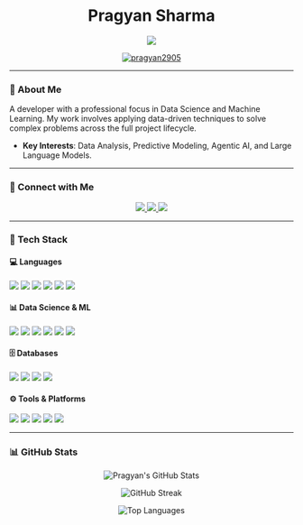 <!-- README.md -->

<h1 align="center">Pragyan Sharma</h1>

<p align="center">
  <img src="https://readme-typing-svg.demolab.com/?lines=I+can+debate+and+I+code+sometimes!;Exploring+Agentic+AI+and+LLMs.;Building+Data+Science+Solutions.&font=Fira%20Code&center=true&width=450&height=45&color=58A6FF&vCenter=true&pause=1000" />
</p>

<p align="center">
  <a href="https://github.com/pragyan2905">
    <img src="https://komarev.com/ghpvc/?username=pragyan2905&label=Profile%20Views&color=0e75b6&style=flat-square" alt="pragyan2905" />
  </a>
</p>

---

### 📌 About Me

A developer with a professional focus in Data Science and Machine Learning. My work involves applying data-driven techniques to solve complex problems across the full project lifecycle.

- **Key Interests**: Data Analysis, Predictive Modeling, Agentic AI, and Large Language Models.

---

### 🤝 Connect with Me

<p align="center">
  <a href="https://linkedin.com/in/pragyan-sharma-48290131a" target="_blank">
    <img src="https://img.shields.io/badge/LinkedIn-blue?style=for-the-badge&logo=linkedin&logoColor=white" />
  </a>
  <a href="https://instagram.com/pragyan.2905" target="_blank">
    <img src="https://img.shields.io/badge/Instagram-E4405F?style=for-the-badge&logo=instagram&logoColor=white" />
  </a>
  <a href="mailto:sharmapragyan2905@gmail.com" target="_blank">
    <img src="https://img.shields.io/badge/Gmail-D14836?style=for-the-badge&logo=gmail&logoColor=white" />
  </a>
</p>

---

### 🧠 Tech Stack

#### 💻 Languages
<p>
    <img src="https://img.shields.io/badge/Python-3776AB?style=for-the-badge&logo=python&logoColor=white" />
    <img src="https://img.shields.io/badge/C-A8B9CC?style=for-the-badge&logo=c&logoColor=white" />
    <img src="https://img.shields.io/badge/C%2B%2B-00599C?style=for-the-badge&logo=c%2B%2B&logoColor=white" />
    <img src="https://img.shields.io/badge/JavaScript-F7DF1E?style=for-the-badge&logo=javascript&logoColor=black" />
    <img src="https://img.shields.io/badge/HTML5-E34F26?style=for-the-badge&logo=html5&logoColor=white" />
    <img src="https://img.shields.io/badge/CSS3-1572B6?style=for-the-badge&logo=css3&logoColor=white" />
</p>

#### 📊 Data Science & ML
<p>
    <img src="https://img.shields.io/badge/Pandas-2C2D72?style=for-the-badge&logo=pandas&logoColor=white" />
    <img src="https://img.shields.io/badge/scikit--learn-F7931E?style=for-the-badge&logo=scikit-learn&logoColor=white" />
    <img src="https://img.shields.io/badge/Seaborn-34495E?style=for-the-badge&logo=seaborn&logoColor=white" />
    <img src="https://img.shields.io/badge/PyTorch-EE4C2C?style=for-the-badge&logo=pytorch&logoColor=white" />
    <img src="https://img.shields.io/badge/TensorFlow-FF6F00?style=for-the-badge&logo=tensorflow&logoColor=white" />
    <img src="https://img.shields.io/badge/OpenCV-27338e?style=for-the-badge&logo=opencv&logoColor=white" />
</p>

#### 🗄️ Databases
<p>
    <img src="https://img.shields.io/badge/MySQL-4479A1?style=for-the-badge&logo=mysql&logoColor=white" />
    <img src="https://img.shields.io/badge/PostgreSQL-316192?style=for-the-badge&logo=postgresql&logoColor=white" />
    <img src="https://img.shields.io/badge/MongoDB-4EA94B?style=for-the-badge&logo=mongodb&logoColor=white" />
    <img src="https://img.shields.io/badge/SQLite-07405E?style=for-the-badge&logo=sqlite&logoColor=white" />
</p>

#### ⚙️ Tools & Platforms
<p>
    <img src="https://img.shields.io/badge/GIT-E44C30?style=for-the-badge&logo=git&logoColor=white" />
    <img src="https://img.shields.io/badge/Google_Cloud-4285F4?style=for-the-badge&logo=google-cloud&logoColor=white" />
    <img src="https://img.shields.io/badge/Firebase-039BE5?style=for-the-badge&logo=firebase&logoColor=white" />
    <img src="https://img.shields.io/badge/Tailwind_CSS-38B2AC?style=for-the-badge&logo=tailwind-css&logoColor=white" />
    <img src="https://img.shields.io/badge/Postman-FF6C37?style=for-the-badge&logo=postman&logoColor=white" />
</p>

---

### 📊 GitHub Stats

<p align="center">
  <img src="https://github-readme-stats.vercel.app/api?username=pragyan2905&show_icons=true&theme=tokyonight&hide_border=true&include_all_commits=true&count_private=true" alt="Pragyan's GitHub Stats" />
</p>

<p align="center">
  <img src="https://streak-stats.demolab.com?user=pragyan2905&theme=tokyonight&hide_border=true" alt="GitHub Streak" />
</p>

<p align="center">
  <img src="https://github-readme-stats.vercel.app/api/top-langs/?username=pragyan2905&layout=compact&theme=tokyonight&hide_border=true" alt="Top Languages" />
</p>
